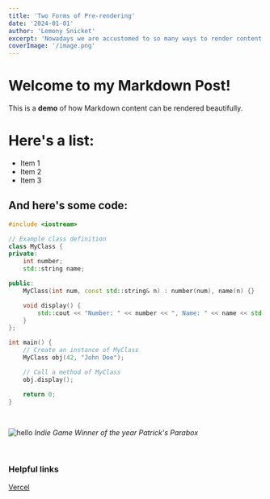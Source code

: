 ```yaml
---
title: 'Two Forms of Pre-rendering'
date: '2024-01-01'
author: 'Lemony Snicket'
excerpt: 'Nowadays we are accustomed to so many ways to render content on web pages. In this article we show what is possible with nextjs'
coverImage: '/image.png'
---
```


# Welcome to my Markdown Post!

This is a **demo** of how Markdown content can be rendered beautifully.

# Here's a list:
- Item 1
- Item 2
- Item 3

## And here's some code:
```cpp
#include <iostream>

// Example class definition
class MyClass {
private:
    int number;
    std::string name;

public:
    MyClass(int num, const std::string& n) : number(num), name(n) {}

    void display() {
        std::cout << "Number: " << number << ", Name: " << name << std::endl;
    }
};

int main() {
    // Create an instance of MyClass
    MyClass obj(42, "John Doe");

    // Call a method of MyClass
    obj.display();

    return 0;
}
```
&nbsp;

![hello](/images/blogs/blog1/Parabox.png)
*Indie Game Winner of the year Patrick's Parabox*

&nbsp;



### Helpful links

[Vercel](https://vercel.com)

